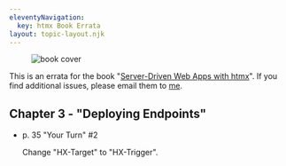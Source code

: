```yaml
---
eleventyNavigation:
  key: htmx Book Errata
layout: topic-layout.njk
---
```


<figure style="width: 30%">
  <img alt="book cover" style="border: 0"
    src="https://pragprog.com/titles/mvhtmx/server-driven-web-apps-with-htmx/mvhtmx-500.jpg">
</figure>

This is an errata for the book
"[Server-Driven Web Apps with htmx](https://pragprog.com/titles/mvhtmx/server-driven-web-apps-with-htmx/)".
If you find additional issues, please email them to
<a href="mailto:r.mark.volkmann@gmail.com?subject=htmx book errata" target="_blank">me</a>.

## Chapter 3 - "Deploying Endpoints"

- p. 35 "Your Turn" #2

  Change "HX-Target" to "HX-Trigger".
